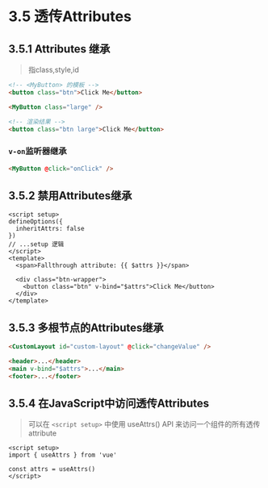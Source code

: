 # 3.5 透传Attributes

## 3.5.1 Attributes 继承

> 指class,style,id

```html
<!-- <MyButton> 的模板 -->
<button class="btn">Click Me</button>

<MyButton class="large" />

<!-- 渲染结果 -->
<button class="btn large">Click Me</button>
```

### `v-on`监听器继承

```html
<MyButton @click="onClick" />
```

## 3.5.2 禁用Attributes继承

```vue
<script setup>
defineOptions({
  inheritAttrs: false
})
// ...setup 逻辑
</script>
<template>
  <span>Fallthrough attribute: {{ $attrs }}</span>

  <div class="btn-wrapper">
    <button class="btn" v-bind="$attrs">Click Me</button>
  </div>
</template>
```

## 3.5.3 多根节点的Attributes继承

```html
<CustomLayout id="custom-layout" @click="changeValue" />
```

```html
<header>...</header>
<main v-bind="$attrs">...</main>
<footer>...</footer>
```

## 3.5.4 在JavaScript中访问透传Attributes

> 可以在 `<script setup>` 中使用 useAttrs() API 来访问一个组件的所有透传 attribute

```vue
<script setup>
import { useAttrs } from 'vue'

const attrs = useAttrs()
</script>
```
